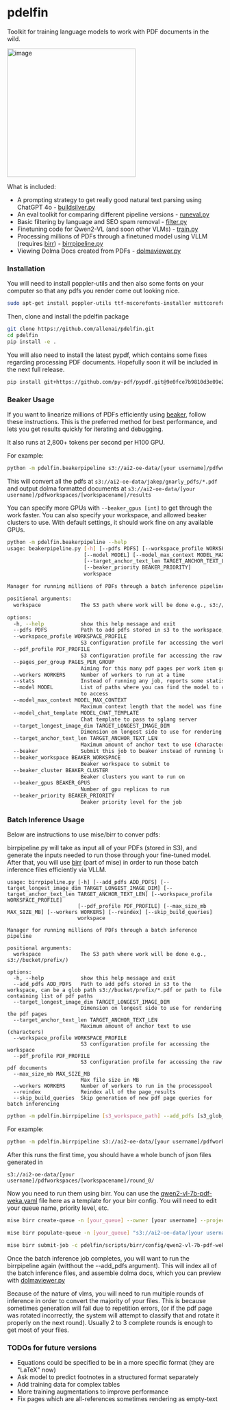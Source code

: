 # pdelfin

Toolkit for training language models to work with PDF documents in the wild.

<img src="https://github.com/user-attachments/assets/984a645c-096d-4b9a-9c5b-44063004cd8c" alt="image" width="300"/>


What is included:
 - A prompting strategy to get really good natural text parsing using ChatGPT 4o - [buildsilver.py](https://github.com/allenai/pdelfin/blob/main/pdelfin/data/buildsilver.py)
 - An eval toolkit for comparing different pipeline versions - [runeval.py](https://github.com/allenai/pdelfin/blob/main/pdelfin/eval/runeval.py)
 - Basic filtering by language and SEO spam removal - [filter.py](https://github.com/allenai/pdelfin/blob/main/pdelfin/filter/filter.py)
 - Finetuning code for Qwen2-VL (and soon other VLMs) - [train.py](https://github.com/allenai/pdelfin/blob/main/pdelfin/train/train.py)
 - Processing millions of PDFs through a finetuned model using VLLM (requires [birr](https://github.com/allenai/mise/tree/main/birr)) - [birrpipeline.py](https://github.com/allenai/pdelfin/blob/main/pdelfin/birrpipeline.py)
 - Viewing Dolma Docs created from PDFs - [dolmaviewer.py](https://github.com/allenai/pdelfin/blob/main/pdelfin/viewer/dolmaviewer.py)

### Installation

You will need to install poppler-utils and then also some fonts on your computer so that any pdfs you render come out looking nice.

```bash
sudo apt-get install poppler-utils ttf-mscorefonts-installer msttcorefonts fonts-crosextra-caladea fonts-crosextra-carlito gsfonts lcdf-typetools
```

Then, clone and install the pdelfin package
```bash
git clone https://github.com/allenai/pdelfin.git
cd pdelfin
pip install -e .
```

You will also need to install the latest pypdf, which contains some fixes regarding processing PDF documents. Hopefully soon it will be included in the next full release.
```bash
pip install git+https://github.com/py-pdf/pypdf.git@9e0fce7b9810d3e09e2af66481ea3429c42e0d11
```

### Beaker Usage

If you want to linearize millions of PDFs efficiently using [beaker](https://www.beaker.org), follow these instructions.
This is the preferred method for best performance, and lets you get results quickly for iterating and debugging.

It also runs at 2,800+ tokens per second per H100 GPU.

For example:
```bash
python -m pdelfin.beakerpipeline s3://ai2-oe-data/[your username]/pdfworkspaces/[workspacename] --pdfs s3://ai2-oe-data/jakep/gnarly_pdfs/*.pdf --beaker
```

This will convert all the pdfs at `s3://ai2-oe-data/jakep/gnarly_pdfs/*.pdf` and output dolma formatted documents at `s3://ai2-oe-data/[your username]/pdfworkspaces/[workspacename]/results`

You can specify more GPUs with `--beaker_gpus [int]` to get through the work faster. You can also specify your workspace, and allowed beaker clusters to use.
With default settings, it should work fine on any available GPUs.


```bash
python -m pdelfin.beakerpipeline --help
usage: beakerpipeline.py [-h] [--pdfs PDFS] [--workspace_profile WORKSPACE_PROFILE] [--pdf_profile PDF_PROFILE] [--pages_per_group PAGES_PER_GROUP] [--workers WORKERS] [--stats]
                         [--model MODEL] [--model_max_context MODEL_MAX_CONTEXT] [--model_chat_template MODEL_CHAT_TEMPLATE] [--target_longest_image_dim TARGET_LONGEST_IMAGE_DIM]
                         [--target_anchor_text_len TARGET_ANCHOR_TEXT_LEN] [--beaker] [--beaker_workspace BEAKER_WORKSPACE] [--beaker_cluster BEAKER_CLUSTER] [--beaker_gpus BEAKER_GPUS]
                         [--beaker_priority BEAKER_PRIORITY]
                         workspace

Manager for running millions of PDFs through a batch inference pipeline

positional arguments:
  workspace             The S3 path where work will be done e.g., s3://bucket/prefix/

options:
  -h, --help            show this help message and exit
  --pdfs PDFS           Path to add pdfs stored in s3 to the workspace, can be a glob path s3://bucket/prefix/*.pdf or path to file containing list of pdf paths
  --workspace_profile WORKSPACE_PROFILE
                        S3 configuration profile for accessing the workspace
  --pdf_profile PDF_PROFILE
                        S3 configuration profile for accessing the raw pdf documents
  --pages_per_group PAGES_PER_GROUP
                        Aiming for this many pdf pages per work item group
  --workers WORKERS     Number of workers to run at a time
  --stats               Instead of running any job, reports some statistics about the current workspace
  --model MODEL         List of paths where you can find the model to convert this pdf. You can specify several different paths here, and the script will try to use the one which is fastest
                        to access
  --model_max_context MODEL_MAX_CONTEXT
                        Maximum context length that the model was fine tuned under
  --model_chat_template MODEL_CHAT_TEMPLATE
                        Chat template to pass to sglang server
  --target_longest_image_dim TARGET_LONGEST_IMAGE_DIM
                        Dimension on longest side to use for rendering the pdf pages
  --target_anchor_text_len TARGET_ANCHOR_TEXT_LEN
                        Maximum amount of anchor text to use (characters)
  --beaker              Submit this job to beaker instead of running locally
  --beaker_workspace BEAKER_WORKSPACE
                        Beaker workspace to submit to
  --beaker_cluster BEAKER_CLUSTER
                        Beaker clusters you want to run on
  --beaker_gpus BEAKER_GPUS
                        Number of gpu replicas to run
  --beaker_priority BEAKER_PRIORITY
                        Beaker priority level for the job
```


### Batch Inference Usage

Below are instructions to use mise/birr to conver pdfs:

birrpipeline.py will take as input all of your PDFs (stored in S3), and generate the inputs needed to run those through your fine-tuned model.
After that, you will use [birr](https://github.com/allenai/mise/tree/main/birr) (part of mise) in order to run those batch inference files efficiently via VLLM.


```
usage: birrpipeline.py [-h] [--add_pdfs ADD_PDFS] [--target_longest_image_dim TARGET_LONGEST_IMAGE_DIM] [--target_anchor_text_len TARGET_ANCHOR_TEXT_LEN] [--workspace_profile WORKSPACE_PROFILE]
                       [--pdf_profile PDF_PROFILE] [--max_size_mb MAX_SIZE_MB] [--workers WORKERS] [--reindex] [--skip_build_queries]
                       workspace

Manager for running millions of PDFs through a batch inference pipeline

positional arguments:
  workspace             The S3 path where work will be done e.g., s3://bucket/prefix/)

options:
  -h, --help            show this help message and exit
  --add_pdfs ADD_PDFS   Path to add pdfs stored in s3 to the workspace, can be a glob path s3://bucket/prefix/*.pdf or path to file containing list of pdf paths
  --target_longest_image_dim TARGET_LONGEST_IMAGE_DIM
                        Dimension on longest side to use for rendering the pdf pages
  --target_anchor_text_len TARGET_ANCHOR_TEXT_LEN
                        Maximum amount of anchor text to use (characters)
  --workspace_profile WORKSPACE_PROFILE
                        S3 configuration profile for accessing the workspace
  --pdf_profile PDF_PROFILE
                        S3 configuration profile for accessing the raw pdf documents
  --max_size_mb MAX_SIZE_MB
                        Max file size in MB
  --workers WORKERS     Number of workers to run in the processpool
  --reindex             Reindex all of the page_results
  --skip_build_queries  Skip generation of new pdf page queries for batch inferencing
```

```bash
python -m pdelfin.birrpipeline [s3_workspace_path] --add_pdfs [s3_glob_path or path to file with s3 paths (one per line)]
```

For example:
```bash
python -m pdelfin.birrpipeline s3://ai2-oe-data/[your username]/pdfworkspaces/[workspacename] --pdf_profile s2 --add_pdfs s3://ai2-oe-data/jakep/gnarly_pdfs/*.pdf
```

After this runs the first time, you should have a whole bunch of json files generated in 

`s3://ai2-oe-data/[your username]/pdfworkspaces/[workspacename]/round_0/`

Now you need to run them using birr. 
You can use the [qwen2-vl-7b-pdf-weka.yaml](https://github.com/allenai/pdelfin/blob/main/scripts/birr/config/qwen2-vl-7b-pdf-weka.yaml) file here as a template for your birr config.
You will need to edit your queue name, priority level, etc.

```bash
mise birr create-queue -n [your_queue] --owner [your username] --project ai2-oe-data 

mise birr populate-queue -n [your_queue] "s3://ai2-oe-data/[your username]/pdfworkspaces/[workspacename]/inference_inputs/round_0/*.jsonl"

mise birr submit-job -c pdelfin/scripts/birr/config/qwen2-vl-7b-pdf-weka-customized.yaml
```

Once the batch inference job completes, you will want to run the birrpipeline again (witthout the --add_pdfs argument). This will index all of the 
batch inference files, and assemble dolma docs, which you can preview with [dolmaviewer.py](https://github.com/allenai/pdelfin/blob/main/pdelfin/viewer/dolmaviewer.py)

Because of the nature of vlms, you will need to run multiple rounds of inference in order to convert the majority of your files. This is because
sometimes generation will fail due to repetition errors, (or if the pdf page was rotated incorrectly, the system will attempt to classify that and rotate it properly on
the next round). Usually 2 to 3 complete rounds is enough to get most of your files.


### TODOs for future versions
 - Equations could be specified to be in a more specific format (they are "LaTeX" now)
 - Ask model to predict footnotes in a structured format separately
 - Add training data for complex tables
 - More training augmentations to improve performance
 - Fix pages which are all-references sometimes rendering as empty-text
 
